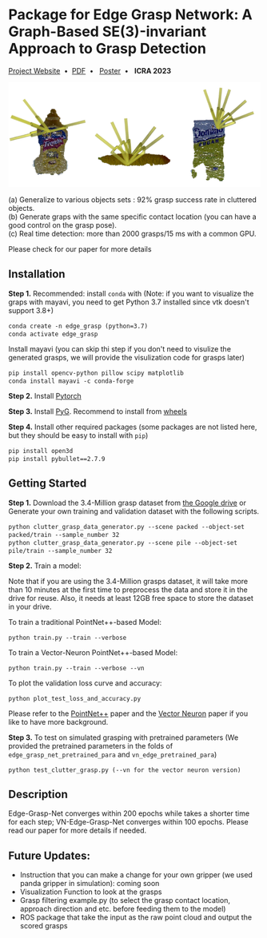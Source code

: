 # Package for Edge Grasp Network: A Graph-Based SE(3)-invariant Approach to Grasp Detection

[Project Website](https://haojhuang.github.io/edge_grasp_page/)&nbsp;&nbsp;•&nbsp;&nbsp;[PDF](https://arxiv.org/abs/2211.00191)&nbsp;&nbsp;•&nbsp;&nbsp; [Poster](https://drive.google.com/file/d/1Y5Myg-XBXbj9IkZjGn7QAt5z5Rf6ZoVd/view)&nbsp;&nbsp;•&nbsp;&nbsp; **ICRA 2023**

<p align="center">
  <img width="550" src="image/grasp_example.png">
</p>

(a) Generalize to various objects sets : 92% grasp success rate in cluttered objects.<br>
(b) Generate graps with the same specific contact location (you can have a good control on the grasp pose).<br>
(c) Real time detection: more than 2000 grasps/15 ms with a common GPU.<br>

Please check for our paper for more details

## Installation
**Step 1.** Recommended: install `conda` with (Note: if you want to visualize the graps with mayavi, you need to get Python 3.7 installed since vtk doesn't support 3.8+)

```shell
conda create -n edge_grasp (python=3.7)
conda activate edge_grasp
```
Install mayavi (you can skip thi step if you don't need to visulize the generated grasps, we will provide the visulization code for grasps later)

```shell
pip install opencv-python pillow scipy matplotlib
conda install mayavi -c conda-forge
```

**Step 2.** Install [Pytorch](https://pytorch.org/get-started/locally/)

**Step 3.** Install [PyG](https://pytorch-geometric.readthedocs.io/en/latest/notes/installation.html). Recommend to install from [wheels](https://data.pyg.org/whl/)

**Step 4.** Install other required packages (some packages are not listed here, but they should be easy to install with `pip`)

```shell
pip install open3d
pip install pybullet==2.7.9
```

## Getting Started
**Step 1.** Download the 3.4-Million grasp dataset from [the Google drive](https://drive.google.com/file/d/1ZA15hQ41mzMXShfkzKufF4pYTDjZgJWD/view?usp=share_link) or Generate your own training and validation dataset with the following scripts.

```shell
python clutter_grasp_data_generator.py --scene packed --object-set packed/train --sample_number 32
python clutter_grasp_data_generator.py --scene pile --object-set pile/train --sample_number 32
```

**Step 2.** Train a model:

Note that if you are using the 3.4-Million grasps dataset, it will take more than 10 minutes at the first time to preprocess the data and store it in the drive for reuse. Also, it needs at least 12GB free space to store the dataset in your drive.

To train a traditional PointNet++-based Model:
```shell
python train.py --train --verbose
```

To train a Vector-Neuron PointNet++-based Model:
```shell
python train.py --train --verbose --vn
```

To plot the validation loss curve and accuracy:
```shell
python plot_test_loss_and_accuracy.py
```

Please refer to the [PointNet++](https://arxiv.org/abs/1706.02413) paper and the [Vector Neuron](https://arxiv.org/abs/2104.12229) paper if you like to have more background.

**Step 3.** To test on simulated grasping with pretrained parameters (We provided the pretrained parameters in the folds of `edge_grasp_net_pretrained_para` and `vn_edge_pretrained_para`)

```shell
python test_clutter_grasp.py (--vn for the vector neuron version)
```
## Description
Edge-Grasp-Net converges within 200 epochs while takes a shorter time for each step; VN-Edge-Grasp-Net converges within 100 epochs. Please read our paper for more details if needed.


## Future Updates:
- Instruction that you can make a change for your own gripper (we used panda gripper in simulation): coming soon
- Visualization Function to look at the grasps
- Grasp filtering example.py (to select the grasp contact location, approach direction and etc. before feeding them to the model)
- ROS package that take the input as the raw point cloud and output the scored grasps







